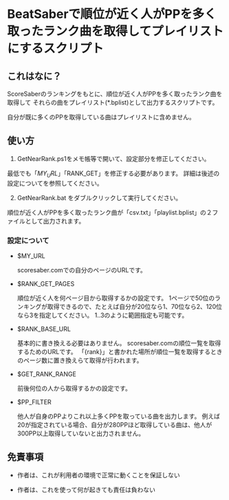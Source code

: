 BeatSaberで順位が近く人がPPを多く取ったランク曲を取得してプレイリストにするスクリプト
============================================================

これはなに？
------------------------------

ScoreSaberのランキングをもとに、順位が近く人がPPを多く取ったランク曲を取得して
それらの曲をプレイリスト(*.bplist)として出力するスクリプトです。

自分が既に多くのPPを取得している曲はプレイリストに含めません。



使い方
------------------------------

1. GetNearRank.ps1をメモ帳等で開いて、設定部分を修正してください。

最低でも「$MY_URL」「$RANK_GET」を修正する必要があります。
詳細は後述の設定についてを参照してください。


2. GetNearRank.bat をダブルクリックして実行してください。

順位が近く人がPPを多く取ったランク曲が「csv.txt」「playlist.bplist」の２ファイルとして出力されます。


### 設定について

- $MY_URL

  scoresaber.comでの自分のページのURLです。

- $RANK_GET_PAGES

  順位が近く人を何ページ目から取得するかの設定です。
  1ページで50位のランキングが取得できるので、たとえば自分が20位なら1、70位なら2、120位なら3を指定してください。
  1..3のように範囲指定も可能です。

- $RANK_BASE_URL

  基本的に書き換える必要はありません。
  scoresaber.comの順位一覧を取得するためのURLです。
  「{rank}」と書かれた場所が順位一覧を取得するときのページ数に置き換えらて取得が行われます。

- $GET_RANK_RANGE

  前後何位の人から取得するかの設定です。

- $PP_FILTER

  他人が自身のPPよりこれ以上多くPPを取っている曲を出力します。
  例えば20が指定されている場合、自分が280PPほど取得している曲は、他人が300PP以上取得していないと出力されません。



免責事項
------------------------------

- 作者は、これが利用者の環境で正常に動くことを保証しない

- 作者は、これを使って何が起きても責任は負わない

